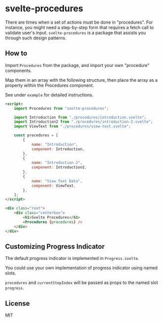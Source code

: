 # svelte-procedures

There are times when a set of actions must be done in "procedures". For
instance, you might need a step-by-step form that requires a fetch call to
validate user's input. `svelte-procedures` is a package that assists you through
such design patterns.

## How to

Import `Procedures` from the package, and import your own "procedure" components.

Map them in an array with the following structure, then place the array as a property within the Procedures component.

See under `example` for detailed instructions.

```html
<script>
    import Procedures from "svelte-procedures";

    import Introduction from "./procedures/introduction.svelte";
    import Introduction2 from "./procedures/introduction-2.svelte";
    import ViewText from "./procedures/view-text.svelte";

    const procedures = [
        {
            name: "Introduction",
            component: Introduction,
        },
        {
            name: "Introduction 2",
            component: Introduction2,
        },
        {
            name: "View Text Data",
            component: ViewText,
        },
    ];
</script>

<div class="root">
    <div class="centerbox">
        <h1>Svelte Procedures</h1>
        <Procedures {procedures} />
    </div>
</div>
```

## Customizing Progress Indicator

The default progress indicator is implemented in `Progress.svelte`.

You could use your own implementation of progress indicator using named slots.

`procedures` and `currentStepIndex` will be passed as props to the named slot `progress`.

## License

MIT

